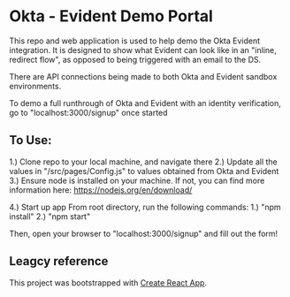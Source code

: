 # Okta - Evident Demo Portal 
This repo and web application is used to help demo the Okta Evident integration.
It is designed to show what Evident can look like in an "inline, redirect flow", as opposed to being triggered
with an email to the DS. 

There are API connections being made to both Okta and Evident sandbox environments.

To demo a full runthrough of Okta and Evident with an identity verification, go to "localhost:3000/signup" once started

## To Use:
1.) Clone repo to your local machine, and navigate there
2.) Update all the values in "/src/pages/Config.js" to values obtained from Okta and Evident
3.) Ensure node is installed on your machine. If not, you can find more information here: https://nodejs.org/en/download/

4.) Start up app
    From root directory, run the following commands:
    1.) "npm install"
    2.) "npm start"

Then, open your browser to "localhost:3000/signup" and fill out the form!

## Leagcy reference
This project was bootstrapped with [Create React App](https://github.com/facebook/create-react-app).
